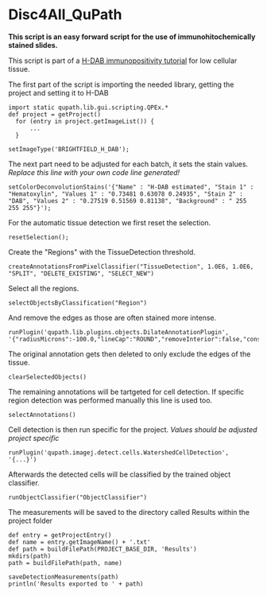 # Disc4All_QuPath

**This script is an easy forward script for the use of immunohitochemically stained slides.**

This script is part of a [H-DAB immunopositivity tutorial](https://app.gitbook.com/o/kAkxf5RLoV6dm2APAW3P/s/SleK316zl0BYwa7DfK2J/~/changes/9/qupath-h-dab-docs/qupath-script) for low cellular tissue.  

The first part of the script is importing the needed library, getting the project and setting it to H-DAB
  
```
import static qupath.lib.gui.scripting.QPEx.* 
def project = getProject()
  for (entry in project.getImageList()) {
      ...
  }

setImageType('BRIGHTFIELD_H_DAB');

```

The next part need to be adjusted for each batch, it sets the stain values. 
*Replace this line with your own code line generated!*
```
setColorDeconvolutionStains('{"Name" : "H-DAB estimated", "Stain 1" : "Hematoxylin", "Values 1" : "0.73481 0.63078 0.24935", "Stain 2" : "DAB", "Values 2" : "0.27519 0.51569 0.81138", "Background" : " 255 255 255"}');
```
  
For the automatic tissue detection we first reset the selection.
```
resetSelection();
```

Create the "Regions" with the TissueDetection threshold. 
```
createAnnotationsFromPixelClassifier("TissueDetection", 1.0E6, 1.0E6, "SPLIT", "DELETE_EXISTING", "SELECT_NEW")
```

Select all the regions.
```
selectObjectsByClassification("Region")
```

And remove the edges as those are often stained more intense.
```
runPlugin('qupath.lib.plugins.objects.DilateAnnotationPlugin', '{"radiusMicrons":-100.0,"lineCap":"ROUND","removeInterior":false,"constrainToParent":true}')
```
The original annotation gets then deleted to only exclude the edges of the tissue. 
```
clearSelectedObjects()
```

The remaining annotations will be tartgeted for cell detection.
If specific region detection was performed manually this line is used too. 
```
selectAnnotations()
```

Cell detection is then run specific for the project. 
*Values should be adjusted project specific*

```
runPlugin('qupath.imagej.detect.cells.WatershedCellDetection',       '{...}')
```

Afterwards the detected cells will be classified by the trained object classifier.

```
runObjectClassifier("ObjectClassifier")
```

The measurements will be saved to the directory called Results within the project folder
```
def entry = getProjectEntry()
def name = entry.getImageName() + '.txt'
def path = buildFilePath(PROJECT_BASE_DIR, 'Results')
mkdirs(path)
path = buildFilePath(path, name)

saveDetectionMeasurements(path)		
println('Results exported to ' + path)
```

